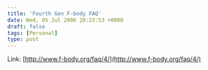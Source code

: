```yaml
---
title: 'Fourth Gen F-body FAQ'
date: Wed, 05 Jul 2006 20:23:53 +0000
draft: false
tags: [Personal]
type: post
---
```


Link: [http://www.f-body.org/faq/4/](http://www.f-body.org/faq/4/)